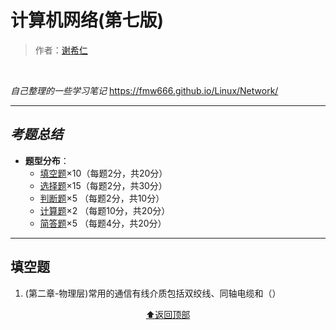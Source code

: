 # 计算机网络(第七版)
> 作者：[谢希仁](https://baike.baidu.com/item/%E8%B0%A2%E5%B8%8C%E4%BB%81/6146871?fr=aladdin)
<br>

*自己整理的一些学习笔记*
https://fmw666.github.io/Linux/Network/

---

## *考题总结*
- **题型分布**：
  - [填空题]()×10（每题2分，共20分）
  - [选择题]()×15（每题2分，共30分）
  - [判断题]()×5 （每题2分，共10分）
  - [计算题]()×2 （每题10分，共20分）
  - [简答题]()×5 （每题4分，共20分）
  
---

## 填空题
1. (第二章-物理层)常用的通信有线介质包括双绞线、同轴电缆和（）


<div align="center">
    <a href="#计算机网络(第七版)">⬆返回顶部</a>
</div>
